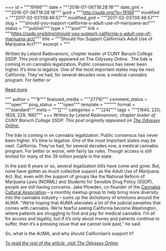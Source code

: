 +++
id = """19166"""
date = """2016-07-06T18:28:18"""
date_gmt = """2016-07-06T18:28:18"""
guid = """http://ssdp.org/?p=19166"""
modified = """2017-02-03T08:46:57"""
modified_gmt = """2017-02-03T08:46:57"""
slug = """should-you-support-california-s-adult-use-of-marijuana-act"""
status = """publish"""
type = """post"""
link = """https://ssdp.org/blog/should-you-support-california-s-adult-use-of-marijuana-act/"""
title = """Should You Support California&#8217;s Adult Use of Marijuana Act?"""
excerpt = """<p>Written by Leland Radovanovic, chapter leader of CUNY Baruch College SSDP. This post originally appeared on The Odyssey Online.  The tide is coming in on cannabis legalization. Public consensus has never been higher. It&#8217;s time to legalize. One of the most important states may be next. California. They&#8217;ve had, for several decades now, a medical cannabis program. For better or</p>
<div class="h10"></div>
<p><a class="more-link2 flat" href="https://ssdp.org/blog/should-you-support-california-s-adult-use-of-marijuana-act/">Read more</a></p>
"""
author = """8"""
featured_media = """27710"""
comment_status = """open"""
ping_status = """open"""
template = """"""
format = """standard"""
meta = """[]"""
categories = """[24]"""
tags = """[1940, 220, 1826, 229, 166]"""
+++
<em>Written by Leland Radovanovic, chapter leader of CUNY Baruch College SSDP. This post originally appeared on <a href="https://www.theodysseyonline.com/should-support-california-adult-marijuana-act">The Odyssey Online.</a> </em>

The tide is coming in on cannabis legalization. Public consensus has never been higher. It&#8217;s time to legalize. One of the most important states may be next. California. They&#8217;ve had, for several decades now, a medical cannabis program. For better or worse, with fairly lax rules. Though access is still limited for many of the 39 million people in the state.

In the past 6 years or so, several legalization bills have come and gone. But, none have gotten as much collective support as the Adult Use of Marijuana Act. But, even with the support of groups like the National Reform of Marijuana Laws (NORML) and Students for Sensible Drug Policy (SSDP), people are still having concerns. Jake Plowden, co-founder of the <a href="http://www.cannabisculturalassociation.com/">Cannabis Cultural Association</a> &#8211; a monthly meetup group to help bring more diversity into the cannabis industry &#8211; sums up the dichotomy of emotions around the AUMA. &#8220;We&#8217;re hoping that AUMA alleviates a lot of the judicial penalties that comes with cannabis. We&#8217;re fearful seeing California become Washington, where patients are struggling to find and pay for medical cannabis. I&#8217;m all for access and legality, but if it&#8217;s only about money and patients continue to suffer, then it&#8217;s a pressing issue that we cannot look past,&#8221; he said.

So, what is the AUMA, and why should Californian&#8217;s support it?

<em><a href="https://www.theodysseyonline.com/should-support-california-adult-marijuana-act">To read the rest of the article, visit The Odyssey Online</a>.</em>
